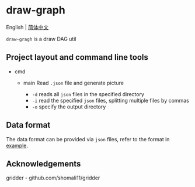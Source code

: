 # draw-graph

English | [简体中文](readme-cn.md)

`draw-gragh` is a draw DAG util

## Project layout and command line tools

* cmd
    * main
      Read `.json` file and generate picture

        * `-d` reads all `json` files in the specified directory
        * `-i` read the specified `json` files, splitting multiple files by commas
        * `-o` specify the output directory

## Data format

The data format can be provided via `json` files, refer to the format in [example](cmd/data/example.json).

## Acknowledgements

gridder - github.com/shomali11/gridder